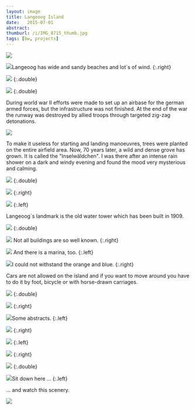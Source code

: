 ```yaml
---
layout: image
title: Langeoog Island
date:   2015-07-01
abstract:
thumburl: /i/IMG_8715_thumb.jpg
tags: [bw, projects]
---
```

![](/i/IMG_8609.jpg)

![](/i/IMG_8651.jpg)Langeoog has wide and sandy beaches and lot´s of wind.
{:.right}

![](/i/IMG_8715.jpg)
{:.double}

![](/i/IMG_8883.jpg)
{:.double}

During world war II efforts were made to set up an airbase for the german armed forces, but the infrastructure was not finished. At the end of the war the runway was destroyed by allied troops through targeted zig-zag detonations.

![](/i/IMG_8633.jpg)

To make it useless for starting and landing manoeuvres, trees were planted on the entire airfield area. Now, 70 years later, a wild and dense grove has grown. It is called the "Inselwäldchen". I was there after an intense rain shower on a dark and windy evening and found the mood very mysterious and calming.

![](/i/IMG_8721.jpg)
{:.double}

![](/i/IMG_8727.jpg)
{:.right}

![](/i/IMG_8734.jpg)
{:.left}

Langeoog´s landmark is the old water tower which has been built in 1909.

![](/i/IMG_8774.jpg)
{:.double}

![](/i/IMG_8930.jpg) Not all buildings are so well known.
{:.right}

![](/i/IMG_8944.jpg) And there is a marina, too.
{:.left}

![](/i/IMG_8923.jpg)I could not withstand the orange and blue.
{:.right}

Cars are not allowed on the island and if you want to move around you have to do it by foot, bicycle or with horse-drawn carriages.

![](/i/IMG_8777.jpg)
{:.double}

![](/i/DSCF1758.jpg)
{:.right}

![](/i/DSCF1750.jpg)Some abstracts.
{:.left}

![](/i/DSCF1751.jpg)
{:.right}

![](/i/DSCF1762.jpg)
{:.left}

![](/i/DSCF1781.jpg)
{:.right}

![](/i/DSCF1775.jpg)
{:.double}

![](/i/IMG_8810.jpg)Sit down here ...
{:.left}

... and watch this scenery.

![](/i/IMG_8586.jpg)
